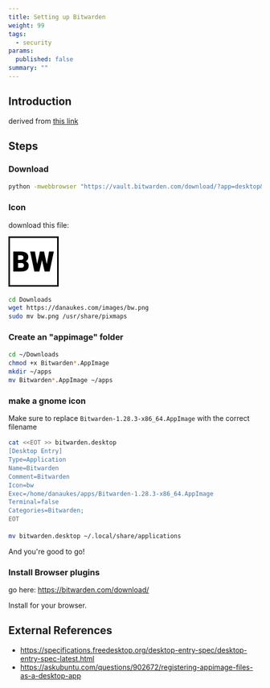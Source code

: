 ```yaml
---
title: Setting up Bitwarden
weight: 99
tags:
  - security
params:
  published: false
summary: ""
---
```


## Introduction

derived from [this link](https://askubuntu.com/questions/902672/registering-appimage-files-as-a-desktop-app)

## Steps

### Download

```bash
python -mwebbrowser "https://vault.bitwarden.com/download/?app=desktop&platform=linux&variant=appimage"
```
### Icon

download this file:

![Icon](/images/bw.png)

```bash
cd Downloads
wget https://danaukes.com/images/bw.png
sudo mv bw.png /usr/share/pixmaps
```

### Create an "appimage" folder

```bash
cd ~/Downloads
chmod +x Bitwarden*.AppImage 
mkdir ~/apps
mv Bitwarden*.AppImage ~/apps
```

### make a gnome icon

Make sure to replace ```Bitwarden-1.28.3-x86_64.AppImage``` with the correct filename

```bash
cat <<EOT >> bitwarden.desktop
[Desktop Entry]
Type=Application
Name=Bitwarden
Comment=Bitwarden
Icon=bw
Exec=/home/danaukes/apps/Bitwarden-1.28.3-x86_64.AppImage
Terminal=false
Categories=Bitwarden;
EOT

mv bitwarden.desktop ~/.local/share/applications
```

And you're good to go!

### Install Browser plugins

go here: <https://bitwarden.com/download/>

Install for your browser.


## External References

* <https://specifications.freedesktop.org/desktop-entry-spec/desktop-entry-spec-latest.html>
* <https://askubuntu.com/questions/902672/registering-appimage-files-as-a-desktop-app>